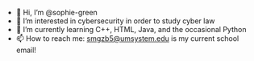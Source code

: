 - 👋 Hi, I’m @sophie-green
- 👀 I’m interested in cybersecurity in order to study cyber law
- 🌱 I’m currently learning C++, HTML, Java, and the occasional Python
- 📫 How to reach me: smgzb5@umsystem.edu is my current school email!

<!---
sophie-green/sophie-green is a ✨ special ✨ repository because its `README.md` (this file) appears on your GitHub profile.
You can click the Preview link to take a look at your changes.
--->
